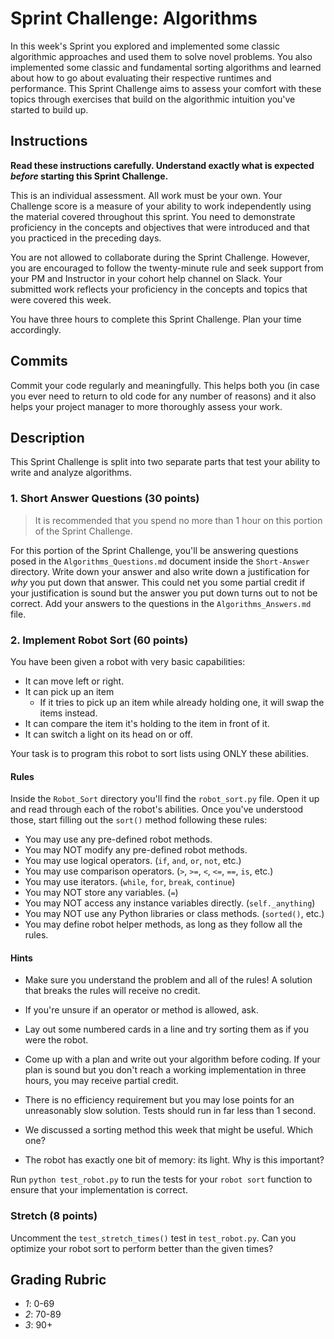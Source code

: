 # Sprint Challenge: Algorithms

In this week's Sprint you explored and implemented some classic algorithmic approaches and used them to solve novel problems. You also implemented some classic and fundamental sorting algorithms and learned about how to go about evaluating their respective runtimes and performance. This Sprint Challenge aims to assess your comfort with these topics through exercises that build on the algorithmic intuition you've started to build up.

## Instructions

**Read these instructions carefully. Understand exactly what is expected _before_ starting this Sprint Challenge.**

This is an individual assessment. All work must be your own. Your Challenge score is a measure of your ability to work independently using the material covered throughout this sprint. You need to demonstrate proficiency in the
concepts and objectives that were introduced and that you practiced in the preceding days.

You are not allowed to collaborate during the Sprint Challenge. However, you are encouraged to follow the twenty-minute rule and seek support from your PM and
Instructor in your cohort help channel on Slack. Your submitted work reflects your proficiency in the concepts and topics that were covered this week.

You have three hours to complete this Sprint Challenge. Plan your time accordingly.

## Commits

Commit your code regularly and meaningfully. This helps both you (in case you ever need to return to old code for any number of reasons) and it also helps your project manager to more thoroughly assess your work.

## Description

This Sprint Challenge is split into two separate parts that test your ability to write and analyze algorithms.

### 1. Short Answer Questions (30 points)

> It is recommended that you spend no more than 1 hour on this portion of the Sprint Challenge.

For this portion of the Sprint Challenge, you'll be answering questions posed in the `Algorithms_Questions.md` document inside the `Short-Answer` directory. Write down your answer and also write down a justification for _why_ you put down that answer. This could net you some partial credit if your justification is sound but the answer you put down turns out to not be correct. Add your answers to the questions in the `Algorithms_Answers.md` file.

### 2. Implement Robot Sort (60 points)

You have been given a robot with very basic capabilities:

- It can move left or right.
- It can pick up an item
  - If it tries to pick up an item while already holding one, it will swap the items instead.
- It can compare the item it's holding to the item in front of it.
- It can switch a light on its head on or off.

Your task is to program this robot to sort lists using ONLY these abilities.

#### Rules

Inside the `Robot_Sort` directory you'll find the `robot_sort.py` file. Open it up and read through each of the robot's abilities. Once you've understood those, start filling out the `sort()` method following these rules:

- You may use any pre-defined robot methods.
- You may NOT modify any pre-defined robot methods.
- You may use logical operators. (`if`, `and`, `or`, `not`, etc.)
- You may use comparison operators. (`>`, `>=`, `<`, `<=`, `==`, `is`, etc.)
- You may use iterators. (`while`, `for`, `break`, `continue`)
- You may NOT store any variables. (`=`)
- You may NOT access any instance variables directly. (`self._anything`)
- You may NOT use any Python libraries or class methods. (`sorted()`, etc.)
- You may define robot helper methods, as long as they follow all the rules.

#### Hints

- Make sure you understand the problem and all of the rules! A solution that breaks the rules will receive no credit.

- If you're unsure if an operator or method is allowed, ask.

- Lay out some numbered cards in a line and try sorting them as if you were the robot.

- Come up with a plan and write out your algorithm before coding. If your plan is sound but you don't reach a working implementation in three hours, you may receive partial credit.

- There is no efficiency requirement but you may lose points for an unreasonably slow solution. Tests should run in far less than 1 second.

- We discussed a sorting method this week that might be useful. Which one?

- The robot has exactly one bit of memory: its light. Why is this important?

Run `python test_robot.py` to run the tests for your `robot sort` function to ensure that your implementation is correct.

### Stretch (8 points)

Uncomment the `test_stretch_times()` test in `test_robot.py`. Can you optimize your robot sort to perform better than the given times?

## Grading Rubric

- _1_: 0-69
- _2_: 70-89
- _3_: 90+
